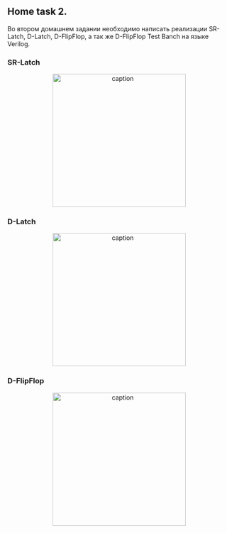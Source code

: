 ## Home task 2.

Во втором домашнем задании необходимо написать реализации SR-Latch, D-Latch, D-FlipFlop, а так же D-FlipFlop Test Banch на языке Verilog.

### SR-Latch

<p align="center">
    <img src="" alt="caption" width="300"/>
</p>

### D-Latch

<p align="center">
    <img src="" alt="caption" width="300"/>
</p>

### D-FlipFlop

<p align="center">
    <img src="" alt="caption" width="300"/>
</p>
